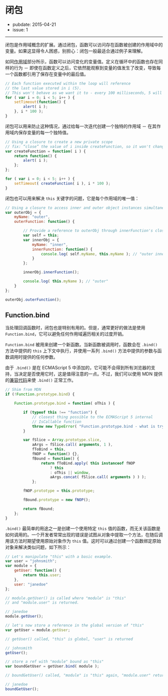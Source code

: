 # 闭包

- pubdate: 2015-04-21
- issue: 1

--------

闭包是作用域概念的扩展。通过闭包，函数可以访问存在函数被创建的作用域中的变量。如果这显得令人困惑，别担心：闭包一般最适合通过例子来理解。

如同[作用域](scope.html)部分所示，函数可以访问变化的变量值。定义在循环中的函数也存在同样的行为 － 即使在函数定义之后，它依然能观察到变量的值发生了改变，导致每一个函数都引用了保存在变量中的最后值。

```javascript
// Each function executed within the loop will reference
// the last value stored in i (5).
// This won't behave as we want it to - every 100 milliseconds, 5 will alert
for ( var i = 0; i < 5; i++ ) {
	setTimeout(function() {
		alert( i );
	}, i * 100 );
}
```

闭包可以用来防止这种情况，通过给每一次迭代创建一个独特的作用域 － 在其作用域内保存变量的每一个独特值。

```javascript
// Using a closure to create a new private scope
// fix: “close” the value of i inside createFunction, so it won't change
var createFunction = function( i ) {
	return function() {
		alert( i );
	};
};

for ( var i = 0; i < 5; i++ ) {
	setTimeout( createFunction( i ), i * 100 );
}
```

闭包也可以用来解决 `this` 关键字的问题，它是每个作用域的唯一值：

```javascript
// Using a closure to access inner and outer object instances simultaneously.
var outerObj = {
	myName: "outer",
	outerFunction: function() {

		// Provide a reference to outerObj through innerFunction's closure
		var self = this;
		var innerObj = {
			myName: "inner",
			innerFunction: function() {
				console.log( self.myName, this.myName ); // "outer inner"
			}
		};

		innerObj.innerFunction();

		console.log( this.myName ); // "outer"
	}
};

outerObj.outerFunction();
```

## Function.bind

当处理回调函数时，闭包也是特别有用的。但是，通常更好的做法是使用 `Function.bind`，它可以避免任何作用域遍历相关的过度开销。

`Function.bind` 被用来创建一个新函数。当新函数被调用时，函数会在 `.bind()` 方法中提供的 `this` 上下文中执行，并使用一系列 `.bind()` 方法中提供的参数与函数调用时提供的任何参数。

由于 `.bind()` 是在 ECMAScript 5 中添加的，它可能不会得到所有浏览器的支持，当决定是否使用它时，这是值得注意的一点。不过，我们可以使用 MDN 提供的[兼容代码](https://developer.mozilla.org/zh-CN/JavaScript/Reference/Global_Objects/Function/bind)来使 `.bind()` 正常工作。

```javascript
// Shim from MDN
if (!Function.prototype.bind) {

	Function.prototype.bind = function( oThis ) {

		if (typeof this !== "function") {
			// closest thing possible to the ECMAScript 5 internal
			// IsCallable function
			throw new TypeError( "Function.prototype.bind - what is trying to be bound is not callable" );
		}

		var fSlice = Array.prototype.slice,
			aArgs = fSlice.call( arguments, 1 ),
			fToBind = this,
			fNOP = function() {},
			fBound = function() {
				return fToBind.apply( this instanceof fNOP
					? this
					: oThis || window,
					aArgs.concat( fSlice.call( arguments ) ) );
			};

		fNOP.prototype = this.prototype;

		fBound.prototype = new fNOP();

		return fBound;
	};
}
```

`.bind()` 最简单的用途之一是创建一个使用特定 `this` 值的函数，而无关该函数是如何调用的。一个开发者常常出现的错误是试图从对象中提取一个方法，在随后调用该方法时期望使用原始对象作为 `this` 值。这时可以通过创建一个函数绑定原始对象来解决类似问题，如下所示：

```javascript
// Let's manipulate "this" with a basic example.
var user = "johnsmith";
var module = {
	getUser: function() {
		return this.user;
	},
	user: "janedoe"
};

// module.getUser() is called where "module" is "this"
// and "module.user" is returned.

// janedoe
module.getUser();

// let's now store a reference in the global version of "this"
var getUser = module.getUser;

// getUser() called, "this" is global, "user" is returned

// johnsmith
getUser();

// store a ref with "module" bound as "this"
var boundGetUser = getUser.bind( module );

// boundGetUser() called, "module" is "this" again, "module.user" returned.

// janedoe
boundGetUser();
```
